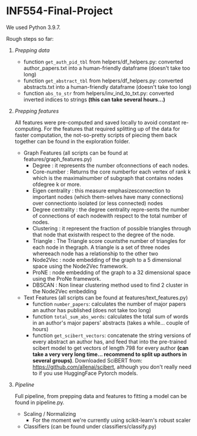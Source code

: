 # INF554-Final-Project

We used Python 3.9.7.

Rough steps so far:

1. *Prepping data*
    * function `get_auth_pid_tbl` from  helpers/df_helpers.py: converted author_papers.txt into a human-friendly dataframe (doesn't take too long)
    * function `get_abstract_tbl` from  helpers/df_helpers.py: converted abstracts.txt into a human-friendly dataframe (doesn't take too long)
    * function `abs_to_str` from helpers/inv_ind_to_txt.py: converted inverted indices to strings **(this can take several hours...)**
2. *Prepping features* 

    All features were pre-computed and saved locally to avoid constant re-computing. For the features that required splitting up of the data for faster computation, the not-so-pretty scripts of piecing them back together can be found in the exploration folder. 
    
    * Graph Features (all scripts can be found at features/graph_features.py)
        * Degree :  it  represents  the  number  ofconnections of each nodes.
        * Core-number : Returns the core numberfor each vertex of rank k which is the maximalnumber  of  subgraph  that  contains  nodes  ofdegree k or more.
        * Eigen centrality : this  measure  emphasizesconnection  to  important  nodes  (which  them-selves have many connections) over connectionto isolated (or less connected) nodes
        * Degree centrality : the degree centrality repre-sents the number of connections of each nodewith respect to the total number of nodes.
        * Clustering :  it represent the fraction of possible  triangles  through  that  node  that  existwith respect to the degree of the node.
        * Triangle :  The  Triangle  score  countsthe  number  of  triangles  for  each  node  in  thegraph. A triangle is a set of three nodes whereeach node has a relationship to the other two
        * Node2Vec : node embedding of the graph to a 5 dimensional space using the Node2Vec framework. 
        * ProNE : node embedding of the graph to a 32 dimensional space using the ProNe framework. 
        * DBSCAN : Non linear clustering method used to find 2 cluster in the Node2Vec embedding
    * Text Features (all scripts can be found at features/text_features.py)
        * function `number_papers`: calculates the number of major papers an author has published (does not take too long)
        * function `total_sum_abs_words`: calculates the total sum of words in an author's major papers' abstracts (takes a while... couple of hours)
        * function `get_scibert_vectors`: concatenate the string versions of every abstract an author has, and feed that into the pre-trained scibert model to get vectors of length 798 for every author **(can take a very very long time... recommend to split up authors in several groups)**. Downloaded SciBERT from: https://github.com/allenai/scibert, although you don't really need to if you use HuggingFace Pytorch models.

3. *Pipeline*

    Full pipeline, from prepping data and features to fitting a model can be found in pipeline.py.

    * Scaling / Normalizing
        * For the moment we're currently using scikit-learn's robust scaler
    * Classifiers (can be found under classifiers/classify.py)
    
